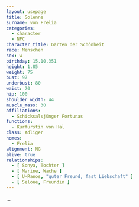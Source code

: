 ```yaml
---
layout: usepage
title: Solenne
surname: von Frelia
categories:
  - character
  - NPC
character_title: Garten der Schönheit
race: Menschen
sex: w
birthday: 15.10.351
height: 1.85
weight: 75
bust: 97
underbust: 80
waist: 70
hip: 100
shoulder_width: 44
muscle_mass: 30
affiliations:
  - Schicksalsjünger Fortunas
functions:
  - Kurfürstin von Hal
class: Adliger
homes:
  - Frelia
alignment: NG
alive: true
relationships:
  - [ Sonya, Tochter ]
  - [ Marine, Wache ]
  - [ U-Ranos, "guter Freund, fast Liebschaft" ]
  - [ Seloue, Freundin ]
---
```


...